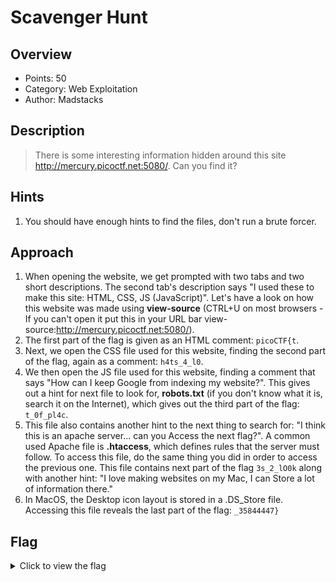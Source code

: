 # Scavenger Hunt

## Overview

* Points: 50
* Category: Web Exploitation
* Author: Madstacks

## Description
> There is some interesting information hidden around this site http://mercury.picoctf.net:5080/. Can you find it?

## Hints

1. You should have enough hints to find the files, don't run a brute forcer.

## Approach

1. When opening the website, we get prompted with two tabs and two short descriptions. The second tab's description says "I used these to make this site: HTML, CSS, JS (JavaScript)". Let's have a look on how this website was made using __view-source__ (CTRL+U on most browsers - If you can't open it put this in your URL bar view-source:http://mercury.picoctf.net:5080/).
2. The first part of the flag is given as an HTML comment: `picoCTF{t`.
3. Next, we open the CSS file used for this website, finding the second part of the flag, again as a comment: `h4ts_4_l0`.
4. We then open the JS file used for this website, finding a comment that says "How can I keep Google from indexing my website?". This gives out a hint for next file to look for, __robots.txt__ (if you don't know what it is, search it on the Internet), which gives out the third part of the flag: `t_0f_pl4c`.
5. This file also contains another hint to the next thing to search for: "I think this is an apache server... can you Access the next flag?". A common used Apache file is __.htaccess__, which defines rules that the server must follow. To access this file, do the same thing you did in order to access the previous one. This file contains next part of the flag `3s_2_lO0k` along with another hint: "I love making websites on my Mac, I can Store a lot of information there."
6. In MacOS, the Desktop icon layout is stored in a .DS_Store file. Accessing this file reveals the last part of the flag: `_35844447}`

## Flag

<details>
<summary>Click to view the flag</summary>

__picoCTF{th4ts_4_l0t_0f_pl4c3s_2_lO0k_35844447}__
</details>